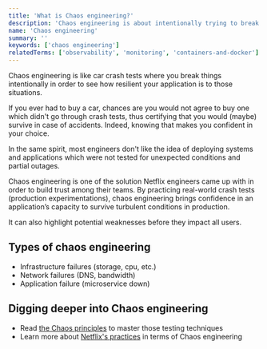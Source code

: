 ```yaml
---
title: 'What is Chaos engineering?'
description: 'Chaos engineering is about intentionally trying to break things to spot weaknessses before they create damage, like car crash tests.'
name: 'Chaos engineering'
summary: ''
keywords: ['chaos engineering']
relatedTerms: ['observability', 'monitoring', 'containers-and-docker']
---
```


Chaos engineering is like car crash tests where you break things intentionally in order to see how resilient your application is to those situations.

If you ever had to buy a car, chances are you would not agree to buy one which didn't go through crash tests, thus certifying that you would (maybe) survive in case of accidents. Indeed, knowing that makes you confident in your choice.

In the same spirit, most engineers don't like the idea of deploying systems and applications which were not tested for unexpected conditions and partial outages.

Chaos engineering is one of the solution Netflix engineers came up with in order to build trust among their teams. By practicing real-world crash tests (production experimentations), chaos engineering brings confidence in an application’s capacity to survive turbulent conditions in production.

It can also highlight potential weaknesses before they impact all users.

## Types of chaos engineering

- Infrastructure failures (storage, cpu, etc.)
- Network failures (DNS, bandwidth)
- Application failure (microservice down)

## Digging deeper into Chaos engineering

- Read [the Chaos principles](http://principlesofchaos.org/?lang=ENcontent) to master those testing techniques
- Learn more about [Netflix's practices](https://netflixtechblog.com/the-netflix-simian-army-16e57fbab116) in terms of Chaos engineering
